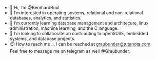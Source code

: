 - 👋 Hi, I’m @BernhardBuol
- 👀 I’m interested in operating systems, relational and non-relational databases, analytics, and statistics.
- 🌱 I’m currently learning database management and architecure, linux administration, machine learning, and the C language.
- 💞️ I’m looking to collaborate on contributing to openSUSE, embedded systems, and database projects.
- 📫 How to reach me ... I can be reached at graubunder@tutanota.com. Feel free to message me on telegram as well @Graubunder.

<!---
BernhardBuol/BernhardBuol is a ✨ special ✨ repository because its `README.md` (this file) appears on your GitHub profile.
You can click the Preview link to take a look at your changes.
--->
